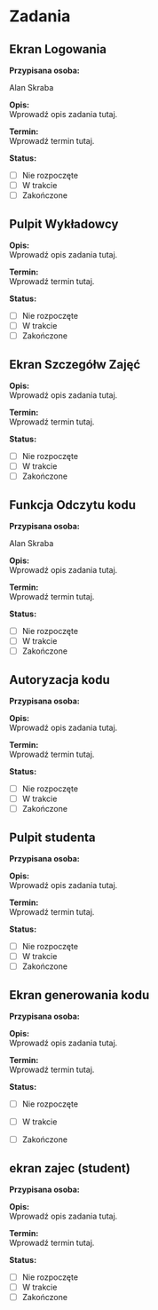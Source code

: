 # Zadania

## Ekran Logowania


**Przypisana osoba:**

Alan Skraba

**Opis:**  
Wprowadź opis zadania tutaj.

**Termin:**  
Wprowadź termin tutaj.

**Status:**  
- [ ] Nie rozpoczęte
- [ ] W trakcie
- [ ] Zakończone

## Pulpit Wykładowcy
**Opis:**  
Wprowadź opis zadania tutaj.

**Termin:**  
Wprowadź termin tutaj.

**Status:**  
- [ ] Nie rozpoczęte
- [ ] W trakcie
- [ ] Zakończone

## Ekran Szczegółw Zajęć
**Opis:**  
Wprowadź opis zadania tutaj.

**Termin:**  
Wprowadź termin tutaj.

**Status:**  
- [ ] Nie rozpoczęte
- [ ] W trakcie
- [ ] Zakończone

## Funkcja Odczytu kodu

**Przypisana osoba:**

Alan Skraba

**Opis:**  
Wprowadź opis zadania tutaj.

**Termin:**  
Wprowadź termin tutaj.

**Status:**  
- [ ] Nie rozpoczęte
- [ ] W trakcie
- [ ] Zakończone

## Autoryzacja kodu

**Przypisana osoba:**



**Opis:**  
Wprowadź opis zadania tutaj.

**Termin:**  
Wprowadź termin tutaj.

**Status:**  
- [ ] Nie rozpoczęte
- [ ] W trakcie
- [ ] Zakończone

## Pulpit studenta

**Przypisana osoba:**



**Opis:**  
Wprowadź opis zadania tutaj.

**Termin:**  
Wprowadź termin tutaj.

**Status:**  
- [ ] Nie rozpoczęte
- [ ] W trakcie
- [ ] Zakończone

## Ekran generowania kodu

**Przypisana osoba:**



**Opis:**  
Wprowadź opis zadania tutaj.

**Termin:**  
Wprowadź termin tutaj.

**Status:**  
- [ ] Nie rozpoczęte
- [ ] W trakcie
- [ ] Zakończone


## ekran zajec (student)

**Przypisana osoba:**



**Opis:**  
Wprowadź opis zadania tutaj.

**Termin:**  
Wprowadź termin tutaj.

**Status:**  
- [ ] Nie rozpoczęte
- [ ] W trakcie
- [ ] Zakończone